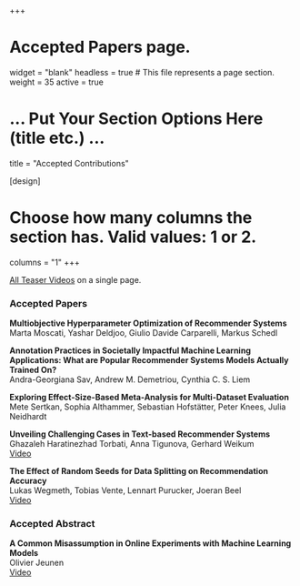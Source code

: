 +++
# Accepted Papers page.
widget = "blank"
headless = true  # This file represents a page section.
weight = 35
active = true 

# ... Put Your Section Options Here (title etc.) ...
title = "Accepted Contributions"

[design]
  # Choose how many columns the section has. Valid values: 1 or 2.
  columns = "1"
+++

[All Teaser Videos](./videos) on a single page.  

<!--[Extended abstract](https://doi.org/10.1145/3604915.3608748) about the workshop as part of the RecSys 2023 proceedings.-->

<!--[Proceedings](http://ceur-ws.org/Vol-3228/) (ceur-ws).-->


### Accepted Papers

**Multiobjective Hyperparameter Optimization of Recommender Systems**  
Marta Moscati, Yashar Deldjoo, Giulio Davide Carparelli, Markus Schedl  
<!--[Video](./videos#)-->

**Annotation Practices in Societally Impactful Machine Learning Applications: What are Popular Recommender Systems Models Actually Trained On?**  
Andra-Georgiana Sav, Andrew M. Demetriou, Cynthia C. S. Liem  
<!--[Video](./videos#)-->


**Exploring Effect-Size-Based Meta-Analysis for Multi-Dataset Evaluation**  
Mete Sertkan, Sophia Althammer, Sebastian Hofstätter, Peter Knees, Julia Neidhardt  
<!--[Video](./videos#)-->

**Unveiling Challenging Cases in Text-based Recommender Systems**  
Ghazaleh Haratinezhad Torbati, Anna Tigunova, Gerhard Weikum  
[Video](./videos#unveiling-challenging-cases-in-text-based-recommender-systems)

**The Effect of Random Seeds for Data Splitting on Recommendation Accuracy**  
Lukas Wegmeth, Tobias Vente, Lennart Purucker, Joeran Beel  
[Video](./videos#the-effect-of-random-seeds-for-data-splitting-on-recommendation-accuracy)




### Accepted Abstract

**A Common Misassumption in Online Experiments with Machine Learning Models**  
Olivier Jeunen  
[Video](./videos#a-common-misassumption-in-online-experiments-with-machine-learning-models)

